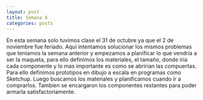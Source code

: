 ```yaml
---
layout: post
title: Semana 8
categories: posts
---
```


En esta semana solo tuvimos clase el 31 de octubre ya que el 2 de noviembre fue feriado. Aqui intentamos solucionar los mismos problemas que teniamos la semana anterior y empezamos a planificar lo que vendría a ser la maqueta, para ello definimos los materiales, el tamaño, donde iria cada componente y lo mas importante es como se abririan las compuertas. Para ello definimos prototipos en dibujo a escala en programas como Sketchup. Luego buscamos los materiales y planificamos cuando ir a comprarlos. Tambien se encargaron los componentes restantes para poder armarla satisfactoriamente.

